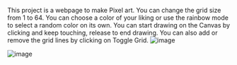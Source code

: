 This project is a webpage to make Pixel art. 
You can change the grid size from 1 to 64.
You can choose a color of your liking or use the rainbow mode to select a random color on its own.
You can start drawing on the Canvas by clicking and keep touching, release to end drawing.
You can also add or remove the grid lines by clicking on Toggle Grid.
![image](https://github.com/anuzka115/pixel-art/assets/141158943/a2390540-01cd-4449-8549-6bc92c397d60)

![image](https://github.com/anuzka115/pixel-art/assets/141158943/35861f23-9ebb-4fc9-a648-35fc041cd47b)

